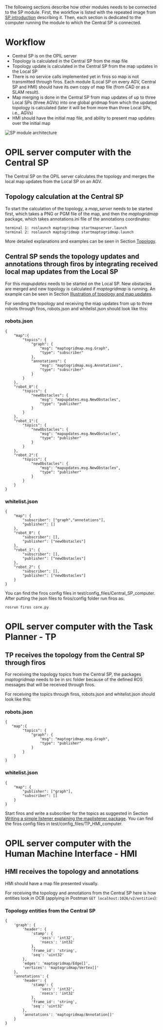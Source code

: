 The following sections describe how other modules needs to be connected to the SP module. First, the workflow is listed with the repeated image from [SP introduction](./Central_SP_Getting_Started.md) describing it. Then, each section is dedicated to the computer running the module to which the Central SP is connected.

# Workflow
* Central SP is on the OPIL server
* Topology is calculated in the Central SP from the map file
* Topology update is calculated in the Central SP from the map updates in the Local SP
* There is no service calls implemented yet in firos so map is not transmitted through firos. Each module (Local SP on every AGV, Central SP and HMI) should have its own copy of map file (from CAD or as a SLAM result).
* Map merging is done in the Central SP from map updates of up to three Local SPs (three AGVs) into one global gridmap from which the updated topology is calculated (later it will be from more than three Local SPs, i.e., AGVs)
* HMI should have the initial map file, and ability to present map updates over the initial map 

![SP module architecture](./img/sp2.png)


# OPIL server computer with the Central SP

The Central SP on the OPIL server calculates the topology and merges the local map updates from the Local SP on an AGV.

## Topology calculation at the Central SP

To start the calculation of the topology, a _map_server_ needs to be started first, which takes a PNG or PGM file of the map, and then the _maptogridmap_ package, which takes annotations.ini file of the annotations coordinates:
```
terminal 1: roslaunch maptogridmap startmapserver.launch 
terminal 2: roslaunch maptogridmap startmaptogridmap.launch
```
More detailed explanations and examples can be seen in Section [Topology](./Central_SP_User_Guide1_API.md#topology).


## <a name="sp">Central SP sends the topology updates and annotations through firos by integrating received local map updates from the Local SP</a>

For this _mapupdates_ needs to be started on the Local SP. New obstacles are merged and new topology is calculated if _maptogridmap_ is running. An example can be seen in Section [Illustration of topology and map updates](./Central_SP_Getting_Started.md#topologyupdates).


For sending the topology and receiving the map updates from up to three robots through firos, robots.json and whitelist.json should look like this:
### robots.json
```
{
    "map":{
        "topics": {
            "graph": {
                "msg": "maptogridmap.msg.Graph",
                "type": "subscriber"
            },
            "annotations": {
                "msg": "maptogridmap.msg.Annotations",
                "type": "subscriber"
            }
        }
    },
    "robot_0":{
        "topics": {
            "newObstacles": {
                "msg": "mapupdates.msg.NewObstacles",
                "type": "publisher"
            }
        }
    },
    "robot_1":{
        "topics": {
            "newObstacles": {
                "msg": "mapupdates.msg.NewObstacles",
                "type": "publisher"
            }
        }
    },
    "robot_2":{
        "topics": {
            "newObstacles": {
                "msg": "mapupdates.msg.NewObstacles",
                "type": "publisher"
            }
        }
    }
}
```
### whitelist.json
```
{
    "map": {
        "subscriber": ["graph","annotations"],
        "publisher": []
    },
    "robot_0": {
        "subscriber": [],
        "publisher": ["newObstacles"]
    },
    "robot_1": {
        "subscriber": [],
        "publisher": ["newObstacles"]
    },
    "robot_2": {
        "subscriber": [],
        "publisher": ["newObstacles"]
    }
}
```
You can find the firos config files in test/config_files/Central_SP_computer.
After putting the json files to firos/config folder run firos as:
```
rosrun firos core.py
```


# OPIL server computer with the Task Planner - TP

## TP receives the topology from the Central SP through firos

For receiving the topology topics from the Central SP, the packages _maptogridmap_ needs to be in src folder because of the defined ROS messages that will be received through firos.

For receiving the topics through firos, robots.json and whitelist.json should look like this:
### robots.json
```
{
   "map":{
        "topics": {
            "graph": {
                "msg": "maptogridmap.msg.Graph",
                "type": "publisher"
            }
        }
    }
}
```
### whitelist.json
```
{
    "map": {
        "publisher": ["graph"],
        "subscriber": []
    }
}
```
Start firos and write a subscriber for the topics as suggested in Section [Writing a simple listener explaining the maplistener package](./Central_SP_User_Guide1_API.md#writelis).
You can find the firos config files in test/config_files/TP_HMI_computer.

# OPIL server computer with the Human Machine Interface - HMI

## HMI receives the topology and annotations

HMI should have a map file presented visually.

For receiving the topology and annotations from the Central SP here is how entities look in OCB (applying in Postman `GET localhost:1026/v2/entities`):

### Topology entities from the Central SP

```
{
	'graph': {
		'header': {
			'stamp': {
				'secs': 'int32',
				'nsecs': 'int32'
			},
			'frame_id': 'string',
			'seq': 'uint32'
		},
		'edges': 'maptogridmap/Edge[]', 
		'vertices': 'maptogridmap/Vertex[]'
	}, 
	'annotations': {
		'header': {
			'stamp': {
				'secs': 'int32', 
				'nsecs': 'int32'
			}, 
			'frame_id': 'string', 
			'seq': 'uint32'
		}, 
		'annotations': 'maptogridmap/Annotation[]'
	}
}
```


